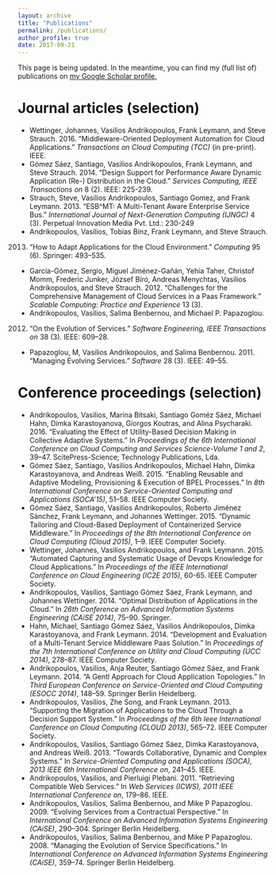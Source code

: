 ```yaml
---
layout: archive
title: "Publications"
permalink: /publications/
author_profile: true
date: 2017-09-21
---
```


This page is being updated. In the meantime, you can find my (full list of) publications on <u><a href="https://scholar.google.nl/citations?user=WZAn2CwAAAAJ&hl=en">my Google Scholar profile</a>.</u> 

Journal articles (selection)
================
* Wettinger, Johannes, Vasilios Andrikopoulos, Frank Leymann, and Steve
Strauch. 2016. “Middleware-Oriented Deployment Automation for Cloud
Applications.” _Transactions on Cloud Computing (TCC)_  (in pre-print).
IEEE.
*  Gómez Sáez, Santiago, Vasilios Andrikopoulos, Frank Leymann, and Steve
Strauch. 2014. “Design Support for Performance Aware Dynamic
Application (Re-) Distribution in the Cloud.” _Services Computing, IEEE
Transactions on_ 8 (2). IEEE: 225-239.
* Strauch, Steve, Vasilios Andrikopoulos, Santiago Gomez, and Frank
Leymann. 2013. “ESB\^MT: A Multi-Tenant Aware Enterprise Service Bus.” _International Journal of Next-Generation Computing (IJNGC)_ 4 (3). Perpetual Innovation Media Pvt. Ltd.: 230-249
* Andrikopoulos, Vasilios, Tobias Binz, Frank Leymann, and Steve Strauch.
2013. “How to Adapt Applications for the Cloud Environment.” _Computing_
95 (6). Springer: 493–535.
* García-Gómez, Sergio, Miguel Jiménez-Gañán, Yehia Taher, Christof Momm,
Frederic Junker, József Bíró, Andreas Menychtas, Vasilios Andrikopoulos,
and Steve Strauch. 2012. “Challenges for the Comprehensive Management of
Cloud Services in a Paas Framework.” _Scalable Computing: Practice and
Experience_ 13 (3).
* Andrikopoulos, Vasilios, Salima Benbernou, and Michael P. Papazoglou.
2012. “On the Evolution of Services.” _Software Engineering, IEEE
Transactions on_ 38 (3). IEEE: 609–28.
* Papazoglou, M, Vasilios Andrikopoulos, and Salima Benbernou. 2011.
“Managing Evolving Services.” _Software_ 28 (3). IEEE: 49–55.

Conference proceedings (selection)
==================
* Andrikopoulos, Vasilios, Marina Bitsaki, Santiago Goméz Sáez, Michael
Hahn, Dimka Karastoyanova, Giorgos Koutras, and Alina Psycharaki. 2016.
“Evaluating the Effect of Utility-Based Decision Making in Collective
Adaptive Systems.” In _Proceedings of the 6th International Conference
on Cloud Computing and Services Science-Volume 1 and 2_, 39–47.
ScitePress-Science; Technology Publications, Lda.
* Gómez Sáez, Santiago, Vasilios Andrikopoulos, Michael Hahn, Dimka
Karastoyanova, and Andreas Weiß. 2015. “Enabling Reusable and Adaptive
Modeling, Provisioning & Execution of BPEL Processes.” In _8th
International Conference on Service-Oriented Computing and Applications
(SOCA’15)_, 51–58. IEEE Computer Society.
* Gómez Sáez, Santiago, Vasilios Andrikopoulos, Roberto Jiménez Sánchez,
Frank Leymann, and Johannes Wettinger. 2015. “Dynamic Tailoring and
Cloud-Based Deployment of Containerized Service Middleware.” In
_Proceedings of the 8th International Conference on Cloud Computing
(Cloud 2015)_, 1–9. IEEE Computer Society.
* Wettinger, Johannes, Vasilios Andrikopoulos, and Frank Leymann. 2015.
“Automated Capturing and Systematic Usage of Devops Knowledge for Cloud
Applications.” In _Proceedings of the IEEE International Conference on
Cloud Engineering (IC2E 2015)_, 60-65. IEEE Computer Society.
* Andrikopoulos, Vasilios, Santiago Gómez Sáez, Frank Leymann, and
Johannes Wettinger. 2014. “Optimal Distribution of Applications in the
Cloud.” In _26th Conference on Advanced Information Systems Engineering
(CAiSE 2014)_, 75–90. Springer.
* Hahn, Michael, Santiago Gómez Sáez, Vasilios Andrikopoulos, Dimka
Karastoyanova, and Frank Leymann. 2014. “Development and Evaluation of
a Multi-Tenant Service Middleware Paas Solution.” In _Proceedings of the
7th International Conference on Utility and Cloud Computing (UCC 2014)_,
278–87. IEEE Computer Society.
* Andrikopoulos, Vasilios, Anja Reuter, Santiago Gómez Sáez, and Frank
Leymann. 2014. “A Gentl Approach for Cloud Application Topologies.” In
_Third European Conference on Service-Oriented and Cloud Computing
(ESOCC 2014)_, 148–59. Springer Berlin Heidelberg.
* Andrikopoulos, Vasilios, Zhe Song, and Frank Leymann. 2013. “Supporting
the Migration of Applications to the Cloud Through a Decision Support
System.” In _Proceedings of the 6th Ieee International Conference on
Cloud Computing (CLOUD 2013)_, 565–72. IEEE Computer Society.
* Andrikopoulos, Vasilios, Santiago Gómez Sáez, Dimka Karastoyanova, and
Andreas Weiß. 2013. “Towards Collaborative, Dynamic and Complex
Systems.” In _Service-Oriented Computing and Applications (SOCA), 2013
IEEE 6th International Conference on_, 241–45. IEEE.
* Andrikopoulos, Vasilios, and Pierluigi Plebani. 2011. “Retrieving
Compatible Web Services.” In _Web Services (ICWS), 2011 IEEE
International Conference on_, 179–86. IEEE.
* Andrikopoulos, Vasilios, Salima Benbernou, and Mike P Papazoglou. 2009. “Evolving Services from a Contractual Perspective.” In
_International Conference on Advanced Information Systems Engineering (CAiSE)_,
290–304. Springer Berlin Heidelberg.
* Andrikopoulos, Vasilios, Salima Benbernou, and Mike P Papazoglou. 2008.
“Managing the Evolution of Service Specifications.” In _International
Conference on Advanced Information Systems Engineering (CAiSE)_, 359–74.
Springer Berlin Heidelberg.

